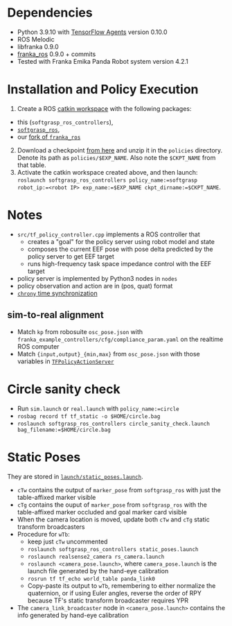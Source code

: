 # Dependencies
- Python 3.9.10 with [TensorFlow Agents](https://www.tensorflow.org/agents/overview?hl=en#installation) version 0.10.0
- ROS Melodic
- libfranka 0.9.0
- [franka_ros](https://github.com/samarth-robo/softgrasp_franka_ros/tree/softgrasp) 0.9.0 + commits
- Tested with Franka Emika Panda Robot system version 4.2.1

# Installation and Policy Execution
1. Create a ROS [catkin workspace](http://wiki.ros.org/catkin/Tutorials/create_a_workspace) with the following packages:
  - this (`softgrasp_ros_controllers`),
  - [`softgrasp_ros`](../ros_drivers_utils),
  - our [fork of `franka_ros`](https://github.com/samarth-robo/softgrasp_franka_ros/commits/softgrasp)
2. Download a checkpoint [from here](../rl/docs/README.md#policy-evaluation) and unzip it in the `policies` directory. Denote its path as `policies/$EXP_NAME`. Also note the `$CKPT_NAME` from that table.
3. Activate the catkin workspace created above, and then launch: `roslaunch softgrasp_ros_controllers policy_name:=softgrasp robot_ip:=<robot IP> exp_name:=$EXP_NAME ckpt_dirname:=$CKPT_NAME`.

# Notes
- `src/tf_policy_controller.cpp` implements a ROS controller that
  - creates a "goal" for the policy server using robot model and state
  - composes the current EEF pose with pose delta predicted by the policy server to get EEF target
  - runs high-frequency task space impedance control with the EEF target
- policy server is implemented by Python3 nodes in `nodes`
- policy observation and action are in (pos, quat) format
- [`chrony` time synchronization](https://answers.ros.org/question/298821/tf-timeout-with-multiple-machines/?answer=298908#post-id-298908) 

## sim-to-real alignment
- Match `kp` from robosuite `osc_pose.json` with `franka_example_controllers/cfg/compliance_param.yaml` on the 
realtime ROS computer
- Match `{input,output}_{min,max}` from `osc_pose.json` with those variables in
[`TFPolicyActionServer`](nodes/tf_policy_actionserver_base.py)

# Circle sanity check
- Run `sim.launch` or `real.launch` with `policy_name:=circle`
- `rosbag record tf tf_static -o $HOME/circle.bag`
- `roslaunch softgrasp_ros_controllers circle_sanity_check.launch bag_filename:=$HOME/circle.bag`

# Static Poses
They are stored in [`launch/static_poses.launch`](launch/static_poses.launch).
- `cTw` contains the output of `marker_pose` from `softgrasp_ros` with just the table-affixed marker visible
- `cTg` contains the ouput of `marker_pose` from `softgrasp_ros` with the table-affixed marker occluded and goal
marker card visible
- When the camera location is moved, update both `cTw` and `cTg` static transform broadcasters
- Procedure for `wTb`:
  - keep just `cTw` uncommented
  - `roslaunch softgrasp_ros_controllers static_poses.launch`
  - `roslaunch realsense2_camera rs_camera.launch`
  - `roslaunch <camera_pose.launch>`, where `camera_pose.launch` is the launch file generated by the hand-eye calibration
  - `rosrun tf tf_echo world_table panda_link0`
  - Copy-paste its output to `wTb`, remembering to either normalize the quaternion, or if using Euler angles, reverse
  the order of RPY because TF's static transform broadcaster requires YPR
- The `camera_link_broadcaster` node in `<camera_pose.launch>` contains the info generated by hand-eye calibration
